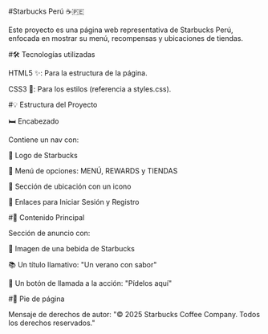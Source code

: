 #Starbucks Perú ☕🇵🇪

Este proyecto es una página web representativa de Starbucks Perú, enfocada en mostrar su menú, recompensas y ubicaciones de tiendas.

#🛠️ Tecnologías utilizadas

HTML5 ✨: Para la estructura de la página.

CSS3 🌈: Para los estilos (referencia a styles.css).

#💡 Estructura del Proyecto

🛏️ Encabezado

Contiene un nav con:

🌟 Logo de Starbucks

📖 Menú de opciones: MENÚ, REWARDS y TIENDAS

📍 Sección de ubicación con un icono

🔐 Enlaces para Iniciar Sesión y Registro

#🏢 Contenido Principal

Sección de anuncio con:

🍹 Imagen de una bebida de Starbucks

📚 Un título llamativo: "Un verano con sabor"

🚀 Un botón de llamada a la acción: "Pídelos aquí"

#📝 Pie de página

Mensaje de derechos de autor: "© 2025 Starbucks Coffee Company. Todos los derechos reservados."